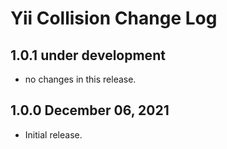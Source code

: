 # Yii Collision Change Log

## 1.0.1 under development

- no changes in this release.

## 1.0.0 December 06, 2021

- Initial release.